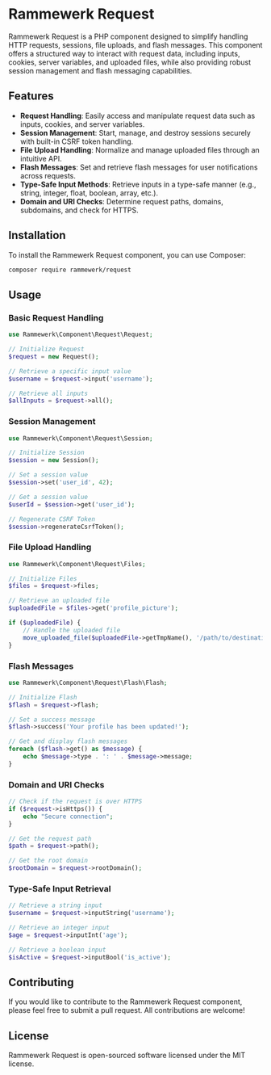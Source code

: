 Rammewerk Request
======================

Rammewerk Request is a PHP component designed to simplify handling HTTP requests, sessions, file uploads, and flash messages. This component offers a structured way to interact with request data, including inputs, cookies, server variables, and uploaded files, while also providing robust session management and flash messaging capabilities.

## Features

- **Request Handling**: Easily access and manipulate request data such as inputs, cookies, and server variables.
- **Session Management**: Start, manage, and destroy sessions securely with built-in CSRF token handling.
- **File Upload Handling**: Normalize and manage uploaded files through an intuitive API.
- **Flash Messages**: Set and retrieve flash messages for user notifications across requests.
- **Type-Safe Input Methods**: Retrieve inputs in a type-safe manner (e.g., string, integer, float, boolean, array, etc.).
- **Domain and URI Checks**: Determine request paths, domains, subdomains, and check for HTTPS.

## Installation

To install the Rammewerk Request component, you can use Composer:

```bash
composer require rammewerk/request
```

## Usage

### Basic Request Handling

```php
use Rammewerk\Component\Request\Request;

// Initialize Request
$request = new Request();

// Retrieve a specific input value
$username = $request->input('username');

// Retrieve all inputs
$allInputs = $request->all();
```

### Session Management
```php
use Rammewerk\Component\Request\Session;

// Initialize Session
$session = new Session();

// Set a session value
$session->set('user_id', 42);

// Get a session value
$userId = $session->get('user_id');

// Regenerate CSRF Token
$session->regenerateCsrfToken();
```

### File Upload Handling
```php
use Rammewerk\Component\Request\Files;

// Initialize Files
$files = $request->files;

// Retrieve an uploaded file
$uploadedFile = $files->get('profile_picture');

if ($uploadedFile) {
    // Handle the uploaded file
    move_uploaded_file($uploadedFile->getTmpName(), '/path/to/destination');
}
```

### Flash Messages
```php
use Rammewerk\Component\Request\Flash\Flash;

// Initialize Flash
$flash = $request->flash;

// Set a success message
$flash->success('Your profile has been updated!');

// Get and display flash messages
foreach ($flash->get() as $message) {
    echo $message->type . ': ' . $message->message;
}
```

### Domain and URI Checks
```php
// Check if the request is over HTTPS
if ($request->isHttps()) {
    echo "Secure connection";
}

// Get the request path
$path = $request->path();

// Get the root domain
$rootDomain = $request->rootDomain();
```

### Type-Safe Input Retrieval

```php
// Retrieve a string input
$username = $request->inputString('username');

// Retrieve an integer input
$age = $request->inputInt('age');

// Retrieve a boolean input
$isActive = $request->inputBool('is_active');
```

## Contributing
If you would like to contribute to the Rammewerk Request component, please feel free to submit a pull request. All contributions are welcome!

## License
Rammewerk Request is open-sourced software licensed under the MIT license.